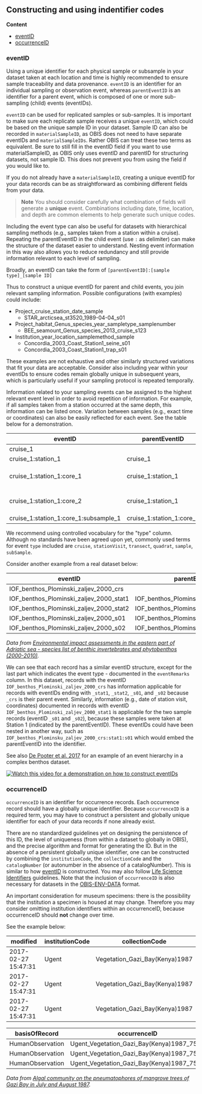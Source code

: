 ## Constructing and using indentifier codes

**Content**

* [eventID](#eventid)
* [occurrenceID](#occurrenceid)

### eventID

Using a unique identifier for each physical sample or subsample in your dataset taken at each location and time is highly recommended to ensure sample traceability and data provenance.  `eventID` is an identifier for an individual sampling or observation event, whereas `parentEventID` is an identifier for a parent event, which is composed of one or more sub-sampling (child) events (eventIDs).

`eventID` can be used for replicated samples or sub-samples. It is important to make sure each replicate sample receives a unique `eventID`, which could be based on the unique sample ID in your dataset. Sample ID can also be recorded in `materialSampleID`, as OBIS does not need to have separate eventIDs and `materialSampleIDs`. Rather OBIS can treat these two terms as equivalent. Be sure to still fill in the eventID field if you want to use materialSampleID, as OBIS only uses eventID and parentID for structuring datasets, not sample ID. This does not prevent you from using the field if you would like to.

If you do not already have a `materialSampleID`, creating a unique eventID for your data records can be as straightforward as combining different fields from your data.

> **Note**
> You should consider carefully what combination of fields will generate a **unique** event. Combinations including date, time, location, and depth are common elements to help generate such unique codes.

Including the event type can also be useful for datasets with hierarchical sampling methods (e.g., samples taken from a station within a cruise). Repeating the parentEventID in the child event (use `:` as delimiter) can make the structure of the dataset easier to understand. Nesting event information in this way also allows you to reduce redundancy and still provide information relevant to each level of sampling.

Broadly, an eventID can take the form of `[parentEventID]:[sample type]_[sample ID]`

Thus to construct a unique eventID for parent and child events, you join relevant sampling information. Possible configurations (with examples) could include:

- Project_cruise_station_date_sample
  - STAR_arcticsea_st3520_1989-04-04_s01
- Project_habitat_Genus_species_year_sampletype_samplenumber
  - BEE_seamount_Genus_species_2013_cruise_s123
- Institution_year_location_samplemethod_sample
  - Concordia_2003_Coast_Station1_seine_s01
  - Concordia_2003_Coast_Station1_trap_s01

These examples are not exhaustive and other similarly structured variations that fit your data are acceptable. Consider also including year within your eventIDs to ensure codes remain globally unique in subsequent years, which is particularly useful if your sampling protocol is repeated temporally.

Information related to your sampling events can be assigned to the highest relevant event level in order to avoid repetition of information. For example, if all samples taken from a station occurred at the same depth, this information can be listed once. Variation between samples (e.g., exact time or coordinates) can also be easily reflected for each event. See the table below for a demonstration.

| eventID | parentEventID | eventRemarks | eventDate | maximumDepthInMeters |
|-----------------|--------------|---------|-----------|----------|
|cruise_1 |  | cruise |  |  |
|cruise_1:station_1 | cruise_1 | station |  | 15 |
|cruise_1:station_1:core_1 | cruise_1:station_1 | sample | 2011-03-06T08:35 | |
|cruise_1:station_1:core_2 | cruise_1:station_1 | sample | 2011-03-06T08:52 | |
|cruise_1:station_1:core_1:subsample_1 | cruise_1:station_1:core_1 | subsample |  |  |

We recommend using controlled vocabulary for the "type" column. Although no standards have been agreed upon yet, commonly used terms for event `type` included are `cruise`, `stationVisit`, `transect`, `quadrat`, `sample`, `subSample`.

Consider another example from a real dataset below:

| eventID                                 | parentEventID                           | eventDate | eventRemarks |
|--------------------------------|------------------------------|-----------|--------------|
| IOF_benthos_Plominski_zaljev_2000_crs   |                                         |           | cruise       |
| IOF_benthos_Plominski_zaljev_2000_stat1 | IOF_benthos_Plominski_zaljev_2000_crs   | 2000-08   | stationVisit |
| IOF_benthos_Plominski_zaljev_2000_stat2 | IOF_benthos_Plominski_zaljev_2000_crs   | 2000-08   | stationVisit |
| IOF_benthos_Plominski_zaljev_2000_s01   | IOF_benthos_Plominski_zaljev_2000_stat1 |           | sample       |
| IOF_benthos_Plominski_zaljev_2000_s02   | IOF_benthos_Plominski_zaljev_2000_stat2 |           | sample       |

_Data from [Environmental impact assessments in the eastern part of Adriatic sea - species list of benthic invertebrates and phytobenthos (2000-2010)](http://ipt.vliz.be/eurobis/resource?r=iof_bent_eia_2000_10)._

We can see that each record has a similar eventID structure, except for the last part which indicates the event type - documented in the `eventRemarks` column. In this dataset, records with the eventID `IOF_benthos_Plominski_zaljev_2000_crs` has information applicable for records with eventIDs ending with `_stat1`, `_stat2`, `_s01`, and `_s02` because `_crs` is their parent event. Similarly, information (e.g., date of station visit, coordinates) documented in records with eventID `IOF_benthos_Plominski_zaljev_2000_stat1` is applicable for the two sample records (eventID `_s01` and `_s02`), because these samples were taken at Station 1 (indicated by the parentEventID). These eventIDs could have been nested in another way, such as `IOF_benthos_Plominsku_zaljev_2000_crs:stat1:s01` which would embed the parentEventID into the identifier.

 See also [De Pooter et al. 2017](https://bdj.pensoft.net/articles.php?id=10989&instance_id=3385375) for an example of an event hierarchy in a complex benthos dataset.

 [![Watch this video for a demonstration on how to construct eventIDs](https://img.youtube.com/vi/Upt6LPJ0Bn8/0.jpg)](https://youtu.be/Upt6LPJ0Bn8 "01 How to construct eventIDs")

### occurrenceID

`occurrenceID` is an identifier for occurrence records. Each occurrence record should have a globally unique identifier. Because `occurrenceID` is a required term, you may have to construct a persistent and globally unique identifier for each of your data records if none already exist.

There are no standardized guidelines yet on designing the persistence of this ID, the level of uniqueness (from within a dataset to globally in OBIS), and the precise algorithm and format for generating the ID. But in the absence of a persistent globally unique identifier, one can be constructed by combining the `institutionCode`, the `collectionCode` and the `catalogNumber` (or autonumber in the absence of a catalogNumber).  This is similar to how [eventID](#eventid) is constructed. You may also follow [Life Science Identifiers](https://www.labkey.org/Documentation/wiki-page.view?name=lsidOverview) guidelines. Note that the inclusion of `occurrenceID` is also necessary for datasets in the [OBIS-ENV-DATA](data_format.html#obis-holds-more-than-just-species-occurrences-the-env-data-approach) format.

An important consideration for museum specimens: there is the possibility that the institution a specimen is housed at may change. Therefore you may consider omitting institution identifiers within an occurrenceID, because occurrenceID should **not** change over time.

See the example below:

| modified            | institutionCode | collectionCode                 |
|---------------------|-----------------|--------------------------------|
| 2017-02-27 15:47:31 | Ugent           | Vegetation_Gazi_Bay(Kenya)1987 |
| 2017-02-27 15:47:31 | Ugent           | Vegetation_Gazi_Bay(Kenya)1987 |
| 2017-02-27 15:47:31 | Ugent           | Vegetation_Gazi_Bay(Kenya)1987 |

| basisOfRecord    | occurrenceID                              | catalogNumber                             |
|------------------|-------------------------------------------|-------------------------------------------|
| HumanObservation | Ugent_Vegetation_Gazi_Bay(Kenya)1987_7553 | Ugent_Vegetation_Gazi_Bay(Kenya)1987_7553 |
| HumanObservation | Ugent_Vegetation_Gazi_Bay(Kenya)1987_7554 | Ugent_Vegetation_Gazi_Bay(Kenya)1987_7554 |
| HumanObservation | Ugent_Vegetation_Gazi_Bay(Kenya)1987_7555 | Ugent_Vegetation_Gazi_Bay(Kenya)1987_7555 |

_Data from [Algal community on the pneumatophores of mangrove trees of Gazi Bay in July and August 1987](http://ipt.vliz.be/eurobis/resource?r=vegetation_gazi_bay_kenya_1987)._
